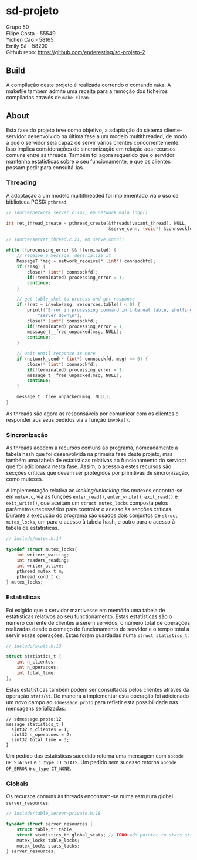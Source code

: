 # sd-projeto
Grupo 50 <br>
Filipe Costa - 55549 <br>
Yichen Cao - 58165 <br>
Emily Sá - 58200 <br>
Github repo: https://github.com/enderesting/sd-projeto-2

## Build
A compilação deste projeto é realizada correndo o comando `make`. A makefile também admite uma receita para a remoção dos ficheiros compilados através de `make clean`

## About

Esta fase do projeto teve como objetivo, a adaptação do sistema cliente-servidor
desenvolvido na última fase a um modelo multithreaded, de modo a que o servidor
seja capaz de servir vários clientes concorrentemente. Isso implica considerações
de sincronização em relação aos recursos comuns entre as threads. Também foi agora 
requerido que o servidor mantenha estatísticas sobre o seu funcionamente, e que 
os clientes possam pedir para consultá-las.

### Threading

A adaptação a um modelo multithreaded foi implementado via o uso da biblioteca
POSIX `pthread`. 

```c
// source/network_server.c:147, em network_main_loop()

int ret_thread_create = pthread_create(&threads[vacant_thread], NULL, 
                                       &serve_conn, (void*) &connsockfd);
                                       
// source/server_thread.c:21, em serve_conn()

while (!processing_error && !terminated) {
    // receive a message, deserialize it
    MessageT *msg = network_receive(* (int*) connsockfd);
    if (!msg) {
        close(* (int*) connsockfd);
        if(!terminated) processing_error = 1;
        continue;
    }

    // get table_skel to process and get response
    if ((ret = invoke(msg, resources.table)) < 0) {
        printf("Error in processing command in internal table, shutting "
            "server down\n");
        close(* (int*) connsockfd);
        if(!terminated) processing_error = 1;
        message_t__free_unpacked(msg, NULL);
        continue;
    }

    // wait until response is here
    if (network_send(* (int*) connsockfd, msg) <= 0) {
        close(* (int*) connsockfd);
        if(!terminated) processing_error = 1;
        message_t__free_unpacked(msg, NULL);
        continue;
    }

    message_t__free_unpacked(msg, NULL);
}
```

As threads são agora as responsáveis por comunicar com os clientes e responder
aos seus pedidos via a função `invoke()`.

### Sincronização

As threads acedem a recursos comuns ao programa, nomeadamente a tabela hash que 
foi desenvolvida na primeira fase deste projeto, mas também uma tabela de estatísticas 
relativas ao funcionamento do servidor que foi adicionada nesta fase. Assim, o acesso 
a estes recursos são secções críticas que devem ser protegidos por primitivas de sincronização,
como mutexes.

A implementação relativa ao _locking/unlocking_ dos mutexes encontra-se em `mutex.c`, via as 
funções `enter_read()`, `enter_write()`, `exit_read()` e `exit_write()`, que aceitam um `struct mutex_locks` 
composta pelos parâmetros necessários para controlar o acesso às secções críticas. Durante a execução
do programa são usados dois conjuntos de `struct mutex_locks`, um para o acesso à tabela hash, e outro para o acesso
à tabela de estatísticas.

```c
// include/mutex.h:14

typedef struct mutex_locks{
    int writers_waiting;
    int readers_reading;
    int writer_active;
    pthread_mutex_t m;
    pthread_cond_t c;
} mutex_locks;
```

### Estatísticas

Foi exigido que o servidor mantivesse em memória uma tabela de estatísticas relativos ao seu functionamento.
Estas estatísticas são o número corrente de clientes a serem servidos, o número total de operações realizadas
desde o começo do funcionamento do servidor e o tempo total a servir essas operações. Estas foram guardadas numa 
`struct statistics_t`:

```c
// include/stats.h:13

struct statistics_t {
    int n_clientes;
    int n_operacoes;
    int total_time;
};
```

Estas estatísticas também podem ser consultadas pelos clientes atráves da operação `stats`/`st`. De maneira a implementar
esta operação foi adicionado um novo campo ao `sdmessage.proto` para refletir esta possibilidade nas mensagens serializadas:

```
// sdmessage.proto:12
message statistics_t {
  sint32 n_clientes = 1;
  sint32 n_operacoes = 2;
  sint32 total_time = 3;
}
```

Um pedido das estatísticas sucedido retorna uma mensagem com `opcode OP_STATS+1` e `c_type CT_STATS`. Um pedido
sem sucesso retorna `opcode OP_ERROR` e `c_type CT_NONE`.

### Globals

Os recursos comuns às threads encontram-se numa estrutura global `server_resources`:

```c
// include/table_server-private.h:18

typedef struct server_resources {
    struct table_t* table;
    struct statistics_t* global_stats; // TODO Add pointer to stats struct
    mutex_locks table_locks;
    mutex_locks stats_locks;
} server_resources;
```

